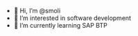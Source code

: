 - 👋 Hi, I’m @smoli
- 👀 I’m interested in software development
- 🌱 I’m currently learning SAP BTP

<!---
smoli/smoli is a ✨ special ✨ repository because its `README.md` (this file) appears on your GitHub profile.
You can click the Preview link to take a look at your changes.
--->
